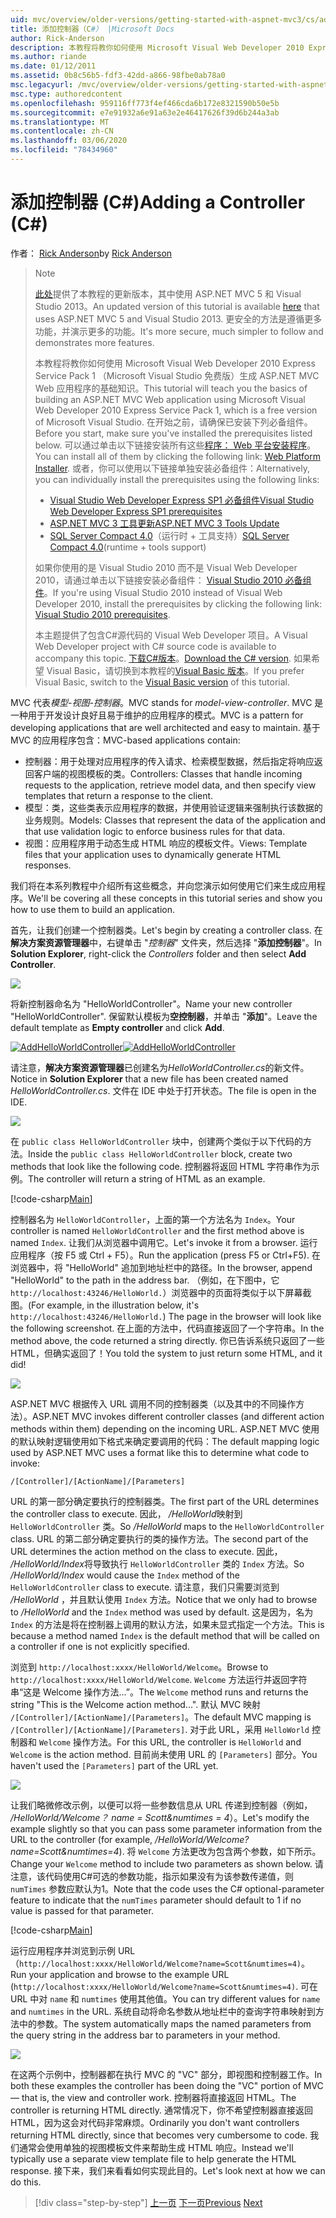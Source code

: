 ```yaml
---
uid: mvc/overview/older-versions/getting-started-with-aspnet-mvc3/cs/adding-a-controller
title: 添加控制器（C#） |Microsoft Docs
author: Rick-Anderson
description: 本教程将教你如何使用 Microsoft Visual Web Developer 2010 Express Service Pack 1 构建 ASP.NET MVC Web 应用程序的基础知识。
ms.author: riande
ms.date: 01/12/2011
ms.assetid: 0b8c56b5-fdf3-42dd-a866-98fbe0ab78a0
msc.legacyurl: /mvc/overview/older-versions/getting-started-with-aspnet-mvc3/cs/adding-a-controller
msc.type: authoredcontent
ms.openlocfilehash: 959116ff773f4ef466cda6b172e8321590b50e5b
ms.sourcegitcommit: e7e91932a6e91a63e2e46417626f39d6b244a3ab
ms.translationtype: MT
ms.contentlocale: zh-CN
ms.lasthandoff: 03/06/2020
ms.locfileid: "78434960"
---
```

# <a name="adding-a-controller-c"></a><span data-ttu-id="d2dcb-103">添加控制器 (C#)</span><span class="sxs-lookup"><span data-stu-id="d2dcb-103">Adding a Controller (C#)</span></span>

<span data-ttu-id="d2dcb-104">作者： [Rick Anderson](https://twitter.com/RickAndMSFT)</span><span class="sxs-lookup"><span data-stu-id="d2dcb-104">by [Rick Anderson](https://twitter.com/RickAndMSFT)</span></span>

> > [!NOTE]
> > <span data-ttu-id="d2dcb-105">[此处](../../../getting-started/introduction/getting-started.md)提供了本教程的更新版本，其中使用 ASP.NET MVC 5 和 Visual Studio 2013。</span><span class="sxs-lookup"><span data-stu-id="d2dcb-105">An updated version of this tutorial is available [here](../../../getting-started/introduction/getting-started.md) that uses ASP.NET MVC 5 and Visual Studio 2013.</span></span> <span data-ttu-id="d2dcb-106">更安全的方法是遵循更多功能，并演示更多的功能。</span><span class="sxs-lookup"><span data-stu-id="d2dcb-106">It's more secure, much simpler to follow and demonstrates more features.</span></span>
> 
> 
> <span data-ttu-id="d2dcb-107">本教程将教你如何使用 Microsoft Visual Web Developer 2010 Express Service Pack 1 （Microsoft Visual Studio 免费版）生成 ASP.NET MVC Web 应用程序的基础知识。</span><span class="sxs-lookup"><span data-stu-id="d2dcb-107">This tutorial will teach you the basics of building an ASP.NET MVC Web application using Microsoft Visual Web Developer 2010 Express Service Pack 1, which is a free version of Microsoft Visual Studio.</span></span> <span data-ttu-id="d2dcb-108">在开始之前，请确保已安装下列必备组件。</span><span class="sxs-lookup"><span data-stu-id="d2dcb-108">Before you start, make sure you've installed the prerequisites listed below.</span></span> <span data-ttu-id="d2dcb-109">可以通过单击以下链接安装所有这些[程序： Web 平台安装程序](https://www.microsoft.com/web/gallery/install.aspx?appid=VWD2010SP1Pack)。</span><span class="sxs-lookup"><span data-stu-id="d2dcb-109">You can install all of them by clicking the following link: [Web Platform Installer](https://www.microsoft.com/web/gallery/install.aspx?appid=VWD2010SP1Pack).</span></span> <span data-ttu-id="d2dcb-110">或者，你可以使用以下链接单独安装必备组件：</span><span class="sxs-lookup"><span data-stu-id="d2dcb-110">Alternatively, you can individually install the prerequisites using the following links:</span></span>
> 
> - [<span data-ttu-id="d2dcb-111">Visual Studio Web Developer Express SP1 必备组件</span><span class="sxs-lookup"><span data-stu-id="d2dcb-111">Visual Studio Web Developer Express SP1 prerequisites</span></span>](https://www.microsoft.com/web/gallery/install.aspx?appid=VWD2010SP1Pack)
> - [<span data-ttu-id="d2dcb-112">ASP.NET MVC 3 工具更新</span><span class="sxs-lookup"><span data-stu-id="d2dcb-112">ASP.NET MVC 3 Tools Update</span></span>](https://www.microsoft.com/web/gallery/install.aspx?appsxml=&amp;appid=MVC3)
> - <span data-ttu-id="d2dcb-113">[SQL Server Compact 4.0](https://www.microsoft.com/web/gallery/install.aspx?appid=SQLCE;SQLCEVSTools_4_0)（运行时 + 工具支持）</span><span class="sxs-lookup"><span data-stu-id="d2dcb-113">[SQL Server Compact 4.0](https://www.microsoft.com/web/gallery/install.aspx?appid=SQLCE;SQLCEVSTools_4_0)(runtime + tools support)</span></span>
> 
> <span data-ttu-id="d2dcb-114">如果你使用的是 Visual Studio 2010 而不是 Visual Web Developer 2010，请通过单击以下链接安装必备组件： [Visual Studio 2010 必备组件](https://www.microsoft.com/web/gallery/install.aspx?appsxml=&amp;appid=VS2010SP1Pack)。</span><span class="sxs-lookup"><span data-stu-id="d2dcb-114">If you're using Visual Studio 2010 instead of Visual Web Developer 2010, install the prerequisites by clicking the following link: [Visual Studio 2010 prerequisites](https://www.microsoft.com/web/gallery/install.aspx?appsxml=&amp;appid=VS2010SP1Pack).</span></span>
> 
> <span data-ttu-id="d2dcb-115">本主题提供了包含C#源代码的 Visual Web Developer 项目。</span><span class="sxs-lookup"><span data-stu-id="d2dcb-115">A Visual Web Developer project with C# source code is available to accompany this topic.</span></span> <span data-ttu-id="d2dcb-116">[下载C#版本](https://code.msdn.microsoft.com/Introduction-to-MVC-3-10d1b098)。</span><span class="sxs-lookup"><span data-stu-id="d2dcb-116">[Download the C# version](https://code.msdn.microsoft.com/Introduction-to-MVC-3-10d1b098).</span></span> <span data-ttu-id="d2dcb-117">如果希望 Visual Basic，请切换到本教程的[Visual Basic 版本](../vb/intro-to-aspnet-mvc-3.md)。</span><span class="sxs-lookup"><span data-stu-id="d2dcb-117">If you prefer Visual Basic, switch to the [Visual Basic version](../vb/intro-to-aspnet-mvc-3.md) of this tutorial.</span></span>

<span data-ttu-id="d2dcb-118">MVC 代表*模型-视图-控制器*。</span><span class="sxs-lookup"><span data-stu-id="d2dcb-118">MVC stands for *model-view-controller*.</span></span> <span data-ttu-id="d2dcb-119">MVC 是一种用于开发设计良好且易于维护的应用程序的模式。</span><span class="sxs-lookup"><span data-stu-id="d2dcb-119">MVC is a pattern for developing applications that are well architected and easy to maintain.</span></span> <span data-ttu-id="d2dcb-120">基于 MVC 的应用程序包含：</span><span class="sxs-lookup"><span data-stu-id="d2dcb-120">MVC-based applications contain:</span></span>

- <span data-ttu-id="d2dcb-121">控制器：用于处理对应用程序的传入请求、检索模型数据，然后指定将响应返回客户端的视图模板的类。</span><span class="sxs-lookup"><span data-stu-id="d2dcb-121">Controllers: Classes that handle incoming requests to the application, retrieve model data, and then specify view templates that return a response to the client.</span></span>
- <span data-ttu-id="d2dcb-122">模型：类，这些类表示应用程序的数据，并使用验证逻辑来强制执行该数据的业务规则。</span><span class="sxs-lookup"><span data-stu-id="d2dcb-122">Models: Classes that represent the data of the application and that use validation logic to enforce business rules for that data.</span></span>
- <span data-ttu-id="d2dcb-123">视图：应用程序用于动态生成 HTML 响应的模板文件。</span><span class="sxs-lookup"><span data-stu-id="d2dcb-123">Views: Template files that your application uses to dynamically generate HTML responses.</span></span>

<span data-ttu-id="d2dcb-124">我们将在本系列教程中介绍所有这些概念，并向您演示如何使用它们来生成应用程序。</span><span class="sxs-lookup"><span data-stu-id="d2dcb-124">We'll be covering all these concepts in this tutorial series and show you how to use them to build an application.</span></span>

<span data-ttu-id="d2dcb-125">首先，让我们创建一个控制器类。</span><span class="sxs-lookup"><span data-stu-id="d2dcb-125">Let's begin by creating a controller class.</span></span> <span data-ttu-id="d2dcb-126">在**解决方案资源管理器**中，右键单击 "*控制器*" 文件夹，然后选择 "**添加控制器**"。</span><span class="sxs-lookup"><span data-stu-id="d2dcb-126">In **Solution Explorer**, right-click the *Controllers* folder and then select **Add Controller**.</span></span>

[![](adding-a-controller/_static/image2.png)](adding-a-controller/_static/image1.png)

<span data-ttu-id="d2dcb-127">将新控制器命名为 "HelloWorldController"。</span><span class="sxs-lookup"><span data-stu-id="d2dcb-127">Name your new controller "HelloWorldController".</span></span> <span data-ttu-id="d2dcb-128">保留默认模板为**空控制器**，并单击 "**添加**"。</span><span class="sxs-lookup"><span data-stu-id="d2dcb-128">Leave the default template as **Empty controller** and click **Add**.</span></span>

<span data-ttu-id="d2dcb-129">[![AddHelloWorldController](adding-a-controller/_static/image4.png)](adding-a-controller/_static/image3.png)</span><span class="sxs-lookup"><span data-stu-id="d2dcb-129">[![AddHelloWorldController](adding-a-controller/_static/image4.png)](adding-a-controller/_static/image3.png)</span></span>

<span data-ttu-id="d2dcb-130">请注意，**解决方案资源管理器**已创建名为*HelloWorldController.cs*的新文件。</span><span class="sxs-lookup"><span data-stu-id="d2dcb-130">Notice in **Solution Explorer** that a new file has been created named *HelloWorldController.cs*.</span></span> <span data-ttu-id="d2dcb-131">文件在 IDE 中处于打开状态。</span><span class="sxs-lookup"><span data-stu-id="d2dcb-131">The file is open in the IDE.</span></span>

![](adding-a-controller/_static/image5.png)

<span data-ttu-id="d2dcb-132">在 `public class HelloWorldController` 块中，创建两个类似于以下代码的方法。</span><span class="sxs-lookup"><span data-stu-id="d2dcb-132">Inside the `public class HelloWorldController` block, create two methods that look like the following code.</span></span> <span data-ttu-id="d2dcb-133">控制器将返回 HTML 字符串作为示例。</span><span class="sxs-lookup"><span data-stu-id="d2dcb-133">The controller will return a string of HTML as an example.</span></span>

[!code-csharp[Main](adding-a-controller/samples/sample1.cs)]

<span data-ttu-id="d2dcb-134">控制器名为 `HelloWorldController`，上面的第一个方法名为 `Index`。</span><span class="sxs-lookup"><span data-stu-id="d2dcb-134">Your controller is named `HelloWorldController` and the first method above is named `Index`.</span></span> <span data-ttu-id="d2dcb-135">让我们从浏览器中调用它。</span><span class="sxs-lookup"><span data-stu-id="d2dcb-135">Let's invoke it from a browser.</span></span> <span data-ttu-id="d2dcb-136">运行应用程序（按 F5 或 Ctrl + F5）。</span><span class="sxs-lookup"><span data-stu-id="d2dcb-136">Run the application (press F5 or Ctrl+F5).</span></span> <span data-ttu-id="d2dcb-137">在浏览器中，将 "HelloWorld" 追加到地址栏中的路径。</span><span class="sxs-lookup"><span data-stu-id="d2dcb-137">In the browser, append "HelloWorld" to the path in the address bar.</span></span> <span data-ttu-id="d2dcb-138">（例如，在下图中，它 `http://localhost:43246/HelloWorld.`）浏览器中的页面将类似于以下屏幕截图。</span><span class="sxs-lookup"><span data-stu-id="d2dcb-138">(For example, in the illustration below, it's `http://localhost:43246/HelloWorld.`) The page in the browser will look like the following screenshot.</span></span> <span data-ttu-id="d2dcb-139">在上面的方法中，代码直接返回了一个字符串。</span><span class="sxs-lookup"><span data-stu-id="d2dcb-139">In the method above, the code returned a string directly.</span></span> <span data-ttu-id="d2dcb-140">你已告诉系统只返回了一些 HTML，但确实返回了！</span><span class="sxs-lookup"><span data-stu-id="d2dcb-140">You told the system to just return some HTML, and it did!</span></span>

![](adding-a-controller/_static/image6.png)

<span data-ttu-id="d2dcb-141">ASP.NET MVC 根据传入 URL 调用不同的控制器类（以及其中的不同操作方法）。</span><span class="sxs-lookup"><span data-stu-id="d2dcb-141">ASP.NET MVC invokes different controller classes (and different action methods within them) depending on the incoming URL.</span></span> <span data-ttu-id="d2dcb-142">ASP.NET MVC 使用的默认映射逻辑使用如下格式来确定要调用的代码：</span><span class="sxs-lookup"><span data-stu-id="d2dcb-142">The default mapping logic used by ASP.NET MVC uses a format like this to determine what code to invoke:</span></span>

`/[Controller]/[ActionName]/[Parameters]`

<span data-ttu-id="d2dcb-143">URL 的第一部分确定要执行的控制器类。</span><span class="sxs-lookup"><span data-stu-id="d2dcb-143">The first part of the URL determines the controller class to execute.</span></span> <span data-ttu-id="d2dcb-144">因此， */HelloWorld*映射到 `HelloWorldController` 类。</span><span class="sxs-lookup"><span data-stu-id="d2dcb-144">So */HelloWorld* maps to the `HelloWorldController` class.</span></span> <span data-ttu-id="d2dcb-145">URL 的第二部分确定要执行的类的操作方法。</span><span class="sxs-lookup"><span data-stu-id="d2dcb-145">The second part of the URL determines the action method on the class to execute.</span></span> <span data-ttu-id="d2dcb-146">因此， */HelloWorld/Index*将导致执行 `HelloWorldController` 类的 `Index` 方法。</span><span class="sxs-lookup"><span data-stu-id="d2dcb-146">So */HelloWorld/Index* would cause the `Index` method of the `HelloWorldController` class to execute.</span></span> <span data-ttu-id="d2dcb-147">请注意，我们只需要浏览到 */HelloWorld* ，并且默认使用 `Index` 方法。</span><span class="sxs-lookup"><span data-stu-id="d2dcb-147">Notice that we only had to browse to */HelloWorld* and the `Index` method was used by default.</span></span> <span data-ttu-id="d2dcb-148">这是因为，名为 `Index` 的方法是将在控制器上调用的默认方法，如果未显式指定一个方法。</span><span class="sxs-lookup"><span data-stu-id="d2dcb-148">This is because a method named `Index` is the default method that will be called on a controller if one is not explicitly specified.</span></span>

<span data-ttu-id="d2dcb-149">浏览到 `http://localhost:xxxx/HelloWorld/Welcome`。</span><span class="sxs-lookup"><span data-stu-id="d2dcb-149">Browse to `http://localhost:xxxx/HelloWorld/Welcome`.</span></span> <span data-ttu-id="d2dcb-150">`Welcome` 方法运行并返回字符串“这是 Welcome 操作方法...”。</span><span class="sxs-lookup"><span data-stu-id="d2dcb-150">The `Welcome` method runs and returns the string "This is the Welcome action method...".</span></span> <span data-ttu-id="d2dcb-151">默认 MVC 映射 `/[Controller]/[ActionName]/[Parameters]`。</span><span class="sxs-lookup"><span data-stu-id="d2dcb-151">The default MVC mapping is `/[Controller]/[ActionName]/[Parameters]`.</span></span> <span data-ttu-id="d2dcb-152">对于此 URL，采用 `HelloWorld` 控制器和 `Welcome` 操作方法。</span><span class="sxs-lookup"><span data-stu-id="d2dcb-152">For this URL, the controller is `HelloWorld` and `Welcome` is the action method.</span></span> <span data-ttu-id="d2dcb-153">目前尚未使用 URL 的 `[Parameters]` 部分。</span><span class="sxs-lookup"><span data-stu-id="d2dcb-153">You haven't used the `[Parameters]` part of the URL yet.</span></span>

![](adding-a-controller/_static/image7.png)

<span data-ttu-id="d2dcb-154">让我们略微修改示例，以便可以将一些参数信息从 URL 传递到控制器（例如， */HelloWorld/Welcome？ name = Scott&amp;numtimes = 4*）。</span><span class="sxs-lookup"><span data-stu-id="d2dcb-154">Let's modify the example slightly so that you can pass some parameter information from the URL to the controller (for example, */HelloWorld/Welcome?name=Scott&amp;numtimes=4*).</span></span> <span data-ttu-id="d2dcb-155">将 `Welcome` 方法更改为包含两个参数，如下所示。</span><span class="sxs-lookup"><span data-stu-id="d2dcb-155">Change your `Welcome` method to include two parameters as shown below.</span></span> <span data-ttu-id="d2dcb-156">请注意，该代码使用C#可选的参数功能，指示如果没有为该参数传递值，则 `numTimes` 参数应默认为1。</span><span class="sxs-lookup"><span data-stu-id="d2dcb-156">Note that the code uses the C# optional-parameter feature to indicate that the `numTimes` parameter should default to 1 if no value is passed for that parameter.</span></span>

[!code-csharp[Main](adding-a-controller/samples/sample2.cs)]

<span data-ttu-id="d2dcb-157">运行应用程序并浏览到示例 URL （`http://localhost:xxxx/HelloWorld/Welcome?name=Scott&numtimes=4)`。</span><span class="sxs-lookup"><span data-stu-id="d2dcb-157">Run your application and browse to the example URL (`http://localhost:xxxx/HelloWorld/Welcome?name=Scott&numtimes=4)`.</span></span> <span data-ttu-id="d2dcb-158">可在 URL 中对 `name` 和 `numtimes` 使用其他值。</span><span class="sxs-lookup"><span data-stu-id="d2dcb-158">You can try different values for `name` and `numtimes` in the URL.</span></span> <span data-ttu-id="d2dcb-159">系统自动将命名参数从地址栏中的查询字符串映射到方法中的参数。</span><span class="sxs-lookup"><span data-stu-id="d2dcb-159">The system automatically maps the named parameters from the query string in the address bar to parameters in your method.</span></span>

![](adding-a-controller/_static/image8.png)

<span data-ttu-id="d2dcb-160">在这两个示例中，控制器都在执行 MVC 的 "VC" 部分，即视图和控制器工作。</span><span class="sxs-lookup"><span data-stu-id="d2dcb-160">In both these examples the controller has been doing the "VC" portion of MVC — that is, the view and controller work.</span></span> <span data-ttu-id="d2dcb-161">控制器将直接返回 HTML。</span><span class="sxs-lookup"><span data-stu-id="d2dcb-161">The controller is returning HTML directly.</span></span> <span data-ttu-id="d2dcb-162">通常情况下，你不希望控制器直接返回 HTML，因为这会对代码非常麻烦。</span><span class="sxs-lookup"><span data-stu-id="d2dcb-162">Ordinarily you don't want controllers returning HTML directly, since that becomes very cumbersome to code.</span></span> <span data-ttu-id="d2dcb-163">我们通常会使用单独的视图模板文件来帮助生成 HTML 响应。</span><span class="sxs-lookup"><span data-stu-id="d2dcb-163">Instead we'll typically use a separate view template file to help generate the HTML response.</span></span> <span data-ttu-id="d2dcb-164">接下来，我们来看看如何实现此目的。</span><span class="sxs-lookup"><span data-stu-id="d2dcb-164">Let's look next at how we can do this.</span></span>

> [!div class="step-by-step"]
> <span data-ttu-id="d2dcb-165">[上一页](intro-to-aspnet-mvc-3.md)
> [下一页](adding-a-view.md)</span><span class="sxs-lookup"><span data-stu-id="d2dcb-165">[Previous](intro-to-aspnet-mvc-3.md)
[Next](adding-a-view.md)</span></span>
